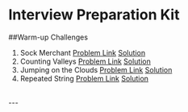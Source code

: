 # Interview Preparation Kit

##Warm-up Challenges
1. Sock Merchant
[Problem Link](https://www.hackerrank.com/challenges/sock-merchant/problem?h_l=interview&playlist_slugs%5B%5D%5B%5D=interview-preparation-kit&playlist_slugs%5B%5D%5B%5D=warmup)
[Solution](https://github.com/bhatt4982/bhatt4982.github.io/blob/master/CompetitiveProgramming/HackerRank/InterviewPreparationKit/sock_merchant.cpp)
2. Counting Valleys
[Problem Link](https://www.hackerrank.com/challenges/counting-valleys/problem?h_l=interview&playlist_slugs%5B%5D%5B%5D=interview-preparation-kit&playlist_slugs%5B%5D%5B%5D=warmup)
[Solution](https://github.com/bhatt4982/bhatt4982.github.io/blob/master/CompetitiveProgramming/HackerRank/InterviewPreparationKit/counting_valleys.cpp)
3. Jumping on the Clouds
[Problem Link](https://www.hackerrank.com/challenges/jumping-on-the-clouds/problem?h_l=interview&playlist_slugs%5B%5D%5B%5D=interview-preparation-kit&playlist_slugs%5B%5D%5B%5D=warmup)
[Solution](https://github.com/bhatt4982/bhatt4982.github.io/blob/master/CompetitiveProgramming/HackerRank/InterviewPreparationKit/jumping_on_the_clouds.cpp)
4. Repeated String
[Problem Link](https://www.hackerrank.com/challenges/repeated-string/problem?h_l=interview&playlist_slugs%5B%5D%5B%5D=interview-preparation-kit&playlist_slugs%5B%5D%5B%5D=warmup)
[Solution](https://github.com/bhatt4982/bhatt4982.github.io/blob/master/CompetitiveProgramming/HackerRank/InterviewPreparationKit/repeated_string.cpp)
<br>
---
<br>
